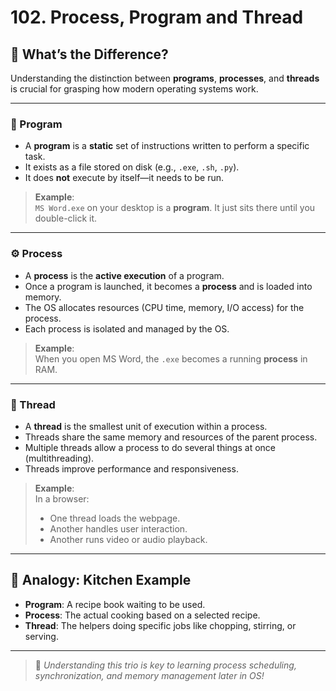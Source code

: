 # 102. Process, Program and Thread

## 🧠 What’s the Difference?

Understanding the distinction between **programs**, **processes**, and **threads** is crucial for grasping how modern operating systems work.

---

### 📘 Program

- A **program** is a **static** set of instructions written to perform a specific task.
- It exists as a file stored on disk (e.g., `.exe`, `.sh`, `.py`).
- It does **not** execute by itself—it needs to be run.

> **Example**:  
> `MS Word.exe` on your desktop is a **program**. It just sits there until you double-click it.

---

### ⚙️ Process

- A **process** is the **active execution** of a program.
- Once a program is launched, it becomes a **process** and is loaded into memory.
- The OS allocates resources (CPU time, memory, I/O access) for the process.
- Each process is isolated and managed by the OS.

> **Example**:  
> When you open MS Word, the `.exe` becomes a running **process** in RAM.

---

### 🔄 Thread

- A **thread** is the smallest unit of execution within a process.
- Threads share the same memory and resources of the parent process.
- Multiple threads allow a process to do several things at once (multithreading).
- Threads improve performance and responsiveness.

> **Example**:  
> In a browser:
> - One thread loads the webpage.  
> - Another handles user interaction.  
> - Another runs video or audio playback.

---

## 🧪 Analogy: Kitchen Example

- **Program**: A recipe book waiting to be used.  
- **Process**: The actual cooking based on a selected recipe.  
- **Thread**: The helpers doing specific jobs like chopping, stirring, or serving.

---

> 📝 *Understanding this trio is key to learning process scheduling, synchronization, and memory management later in OS!*
